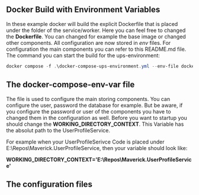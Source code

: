 ## Docker Build with Environment Variables

In these example docker will build the explicit Dockerfile that is placed under the folder of the service/worker. Here you can feel free to changed the **Dockerfile**. You can changed for example the base image or changed other components. All configuration are now stored in *env* files. For configuration the main components you can refer to this README.md file. The command you can start the build for the ups-environment:

```ps1
docker compose -f .\docker-compose-ups-environment.yml --env-file docker-compose-env-vars.env  up
```

## The docker-compose-env-var file
The file is used to configure the main storing components. You can configure the user, password the database for example. But be aware, if you configure the password or user of the components you have to changed them in the configuration as well. Before you want to startup you should change the **WORKING_DIRECTORY_CONTEXT**. This Variable has the absolut path to the UserProfileService.

For example when your UserProfileSerivce Code is placed under E:\Repos\Maverick.UserProfileService, then your variable should look like:

**WORKING_DIRECTORY_CONTEXT='E:\Repos\Maverick.UserProfileService'**

## The configuration files


